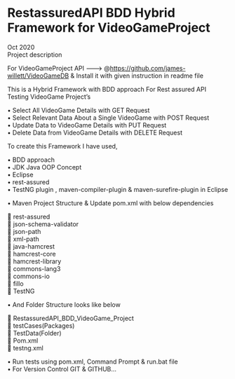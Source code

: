 # RestassuredAPI BDD Hybrid Framework for VideoGameProject
Oct 2020   
Project description

For VideoGameProject API ---> @https://github.com/james-willett/VideoGameDB & Install it with given instruction in readme file

This is a Hybrid Framework with BDD approach For Rest assured API Testing VideoGame Project’s 

• Select All VideoGame Details with GET Request  
• Select Relevant Data About a Single VideoGame with POST Request   
• Update Data to VideoGame Details with  PUT Request   
• Delete Data from VideoGame Details with DELETE Request   


To create this Framework I have used,     

• BDD approach  
• JDK Java OOP Concept  
• Eclipse  
• rest-assured  
• TestNG plugin , maven-compiler-plugin & maven-surefire-plugin in Eclipse  

• Maven Project Structure & Update pom.xml with below dependencies  

 rest-assured  
 json-schema-validator   
 json-path  
 xml-path  
 java-hamcrest   
 hamcrest-core    
 hamcrest-library   
 commons-lang3  
 commons-io  
 fillo  
 TestNG  


• And Folder Structure looks like below  

 RestassuredAPI_BDD_VideoGame_Project     
 testCases(Packages)    
 TestData(Folder)  
 Pom.xml   
 testng.xml   

• Run tests using pom.xml, Command Prompt & run.bat file  
• For Version Control GIT & GITHUB… 
